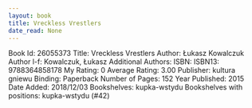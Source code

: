 ```yaml
---
layout: book
title: Vreckless Vrestlers
date_read: None
---
```


Book Id: 26055373
Title: Vreckless Vrestlers
Author: Łukasz Kowalczuk
Author l-f: Kowalczuk, Łukasz
Additional Authors: 
ISBN: 
ISBN13: 9788364858178
My Rating: 0
Average Rating: 3.00
Publisher: kultura gniewu
Binding: Paperback
Number of Pages: 152
Year Published: 2015
Date Added: 2018/12/03
Bookshelves: kupka-wstydu
Bookshelves with positions: kupka-wstydu (#42)

